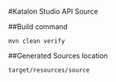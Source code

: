 #Katalon Studio API Source

##Build command

`mvn clean verify`

##Generated Sources location

`target/resources/source`

